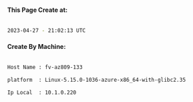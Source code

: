 
   
#### This Page Create at:

```bash

2023-04-27 - 21:02:13 UTC

```

#### Create By Machine:

```bash

Host Name : fv-az809-133

platform  : Linux-5.15.0-1036-azure-x86_64-with-glibc2.35

Ip Local  : 10.1.0.220

```

